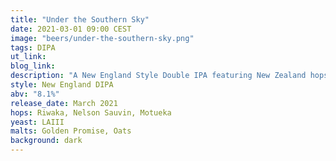```yaml
---
title: "Under the Southern Sky"
date: 2021-03-01 09:00 CEST
image: "beers/under-the-southern-sky.png"
tags: DIPA
ut_link:
blog_link:
description: "A New England Style Double IPA featuring New Zealand hops only for the double dryhopping: Riwaka, Nelson Sauvin and Motueka."
style: New England DIPA
abv: "8.1%"
release_date: March 2021
hops: Riwaka, Nelson Sauvin, Motueka
yeast: LAIII
malts: Golden Promise, Oats
background: dark
---
```

